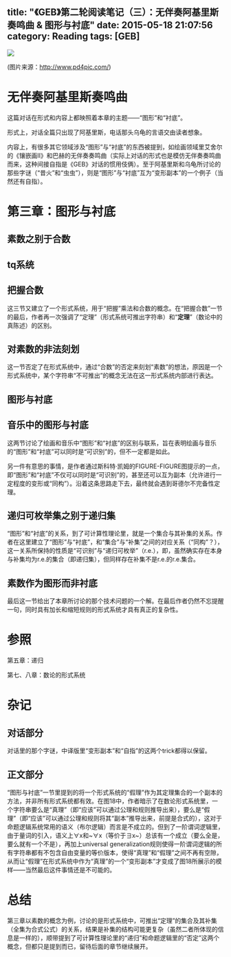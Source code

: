 title: "《GEB》第二轮阅读笔记（三）：无伴奏阿基里斯奏鸣曲 & 图形与衬底"
date: 2015-05-18 21:07:56
category: Reading
tags: [GEB]
---

![](thumbnail.jpg)

(图片来源：http://www.pd4pic.com/)

# 无伴奏阿基里斯奏鸣曲

这篇对话在形式和内容上都映照着本章的主题——“图形”和“衬底”。

形式上，对话全篇只出现了阿基里斯，电话那头乌龟的言语交由读者想象。

内容上，有很多其它领域涉及“图形”与“衬底”的东西被提到，如绘画领域里艾舍尔的《镶嵌画II》和巴赫的无伴奏奏鸣曲（实际上对话的形式也是模仿无伴奏奏鸣曲而来，这种间接自指是《GEB》对话的惯用伎俩）。至于阿基里斯和乌龟所讨论的那些字谜（“昔火”和“虫虫”），则是“图形”与“衬底”互为“变形副本”的一个例子（当然还有自指）。

# 第三章：图形与衬底

## 素数之别于合数

## tq系统

## 把握合数

这三节又建立了一个形式系统，用于“把握”乘法和合数的概念。在“把握合数”一节的最后，作者再一次强调了“定理”（形式系统可推出字符串）和“__定理__”（数论中的真陈述）的区别。

## 对素数的非法刻划

这一节否定了在形式系统中，通过“合数”的否定来刻划“素数”的想法，原因是一个形式系统中，某个字符串“不可推出”的概念无法在这一形式系统内部进行表达。

## 图形与衬底

## 音乐中的图形与衬底

这两节讨论了绘画和音乐中“图形”和“衬底”的区别与联系，旨在表明绘画与音乐的“图形”和“衬底”可以同时是“可识别”的，但不一定都是如此。

另一件有意思的事情，是作者通过斯科特·凯姆的FIGURE-FIGURE图提示的一点，即“图形”和“衬底”不仅可以同时是“可识别”的，甚至还可以互为副本（允许进行一定程度的变形或“同构”）。沿着这条思路走下去，最终就会遇到哥德尔不完备性定理。

## 递归可枚举集之别于递归集

“图形”和“衬底”的关系，到了可计算性理论里，就是一个集合与其补集的关系。作者在这里建立了“图形”与“衬底”，和“集合”与“补集”之间的对应关系（“同构”？），这一关系所保持的性质是“可识别”与“递归可枚举”（r.e.），即，虽然确实存在本身与补集均为r.e.的集合（即递归集），但同样存在补集不是r.e.的r.e.集合。

## 素数作为图形而非衬底

最后这一节给出了本章所讨论的那个技术问题的一个解。在最后作者仍然不忘提醒一句，同时具有加长和缩短规则的形式系统才具有真正的复杂性。

# 参照

第五章：递归

第七、八章：数论的形式系统

# 杂记

## 对话部分

对话里的那个字谜，中译版里“变形副本”和“自指”的这两个trick都得以保留。

## 正文部分

“图形与衬底”一节里提到的将一个形式系统的“假理”作为其定理集合的一个副本的方法，并非所有形式系统都有效。在图18中，作者暗示了在数论形式系统里，一个字符串要么是“真理”（即“应该”可以通过公理和规则推导出来），要么是“假理”（即“应该”可以通过公理和规则将其“副本”推导出来，前提是合式的），这对于命题逻辑系统常用的语义（布尔逻辑）而言是不成立的。但到了一阶谓词逻辑里，由于量词的引入，语义上∀x和~∀x（等价于∃x~）总该有一个成立（要么全是，要么就有一个不是），再加上universal generalization规则使得一阶谓词逻辑的所有字符串都有不包含自由变量的等价版本，使得“真理”和“假理”之间不再有空隙，从而让“假理”在形式系统中作为“真理”的一个“变形副本”才变成了图18所展示的模样——当然最后这件事情还是不可能的。

# 总结

第三章以素数的概念为例，讨论的是形式系统中，可推出“定理”的集合及其补集（全集为合式公式）的关系，结果是补集的结构可能更复杂（虽然二者所体现的信息是一样的），顺带提到了可计算性理论里的“递归”和命题逻辑里的“否定”这两个概念，但都只是提到而已，留待后面的章节继续展开。
